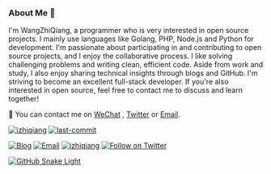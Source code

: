 ### About Me 👋

I'm WangZhiQiang, a programmer who is very interested in open source projects. I mainly use languages like Golang, PHP,
Node.js and Python for development. I'm passionate about participating in and contributing to open source projects, and
I enjoy the collaborative process. I like solving challenging problems and writing clean, efficient code. Aside from
work and study, I also enjoy sharing technical insights through blogs and GitHub. I'm striving to become an excellent
full-stack developer. If you're also interested in open source, feel free to contact me to discuss and learn together!

💬 You can contact me on [WeChat](https://cdn.jsdelivr.net/gh/izhiqiang/izhiqiang/cdn/wechat.svg)
,  [Twitter](https://twitter.com/chihqiang) or [Email](mailto:zhiqiang2033@gmail.com).

<a href="https://github.com/izhiqiang"><img src="https://komarev.com/ghpvc/?username=izhiqiang" alt="izhiqiang" /></a>
<a href="https://github.com/izhiqiang/izhiqiang"><img src="https://img.shields.io/github/last-commit/izhiqiang/izhiqiang" alt="last-commit" /></a>

<a href="https://www.zhiqiang.wang"><img src="https://img.shields.io/badge/Blog-www.zhiqiang.wang-blue" alt="Blog" /></a>
<a href="mailto:zhiqiang2033@gmail.com"><img src="https://img.shields.io/badge/Email-zhiqiang2033@gmail.com-blue" alt="Email" /></a>
<a href="https://cdn.jsdelivr.net/gh/izhiqiang/izhiqiang/cdn/wechat.svg" title="Click to view WeChat"><img src="https://img.shields.io/badge/%E5%BE%AE%E4%BF%A1-chihqiang-07C160?logo=WeChat" alt="izhiqiang" /></a>
<a href="https://twitter.com/intent/follow?screen_name=chihqiang"><img src="https://img.shields.io/twitter/follow/lufeidot.svg?style=social&label=Follow%20@chihqiang" alt="Follow on Twitter"></a>

[![GitHub Snake Light](https://cdn.jsdelivr.net/gh/izhiqiang/izhiqiang/cdn/github-contribution-grid-snake.svg)](https://github.com/izhiqiang)
